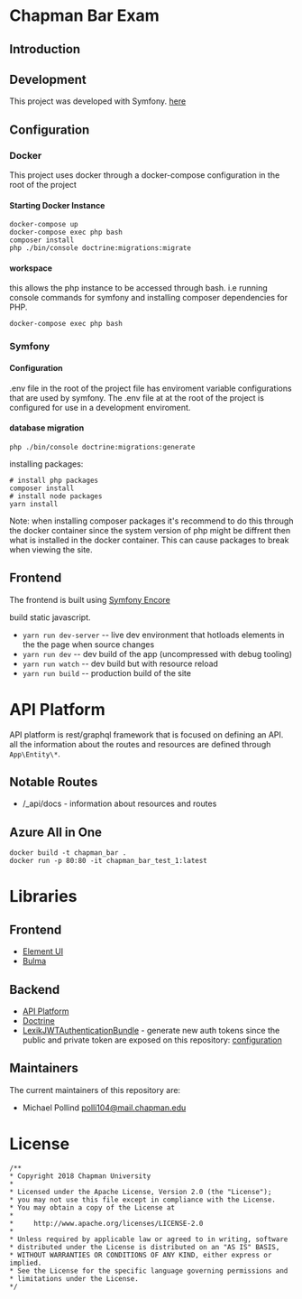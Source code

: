 # Chapman Bar Exam

## Introduction


## Development

This project was developed with Symfony. [here](https://symfony.com/)

## Configuration

### Docker

This project uses docker through a docker-compose configuration in the root of the project

#### Starting Docker Instance

```
docker-compose up
docker-compose exec php bash
composer install
php ./bin/console doctrine:migrations:migrate
```

#### workspace

this allows the php instance to be accessed through bash. i.e running console commands for symfony and installing composer dependencies for PHP.
```
docker-compose exec php bash
```

### Symfony

#### Configuration

.env file in the root of the project file has enviroment variable configurations that are used by symfony. The .env file at at the root of the project is configured for use in a development enviroment.


#### database migration
```
php ./bin/console doctrine:migrations:generate 
```


installing packages: 
```
# install php packages
composer install 
# install node packages
yarn install
```

Note: when installing composer packages it's recommend to do this through the docker container since the system version of php might be diffrent then what is installed in the docker container. This can cause packages to break when viewing the site.

## Frontend
The frontend is built using [Symfony Encore](https://symfony.com/doc/current/frontend.html)

build static javascript. 

* `yarn run dev-server` -- live dev environment that hotloads elements in the the page when source changes
* `yarn run dev` -- dev build of the app (uncompressed with debug tooling)
* `yarn run watch` -- dev build but with resource reload
* `yarn run build` -- production build of the site


# API Platform
API platform is rest/graphql framework that is focused on defining an API. all the information about the routes and resources are defined through `App\Entity\*`.

## Notable Routes
- /_api/docs - information about resources and routes


## Azure All in One

```
docker build -t chapman_bar . 
docker run -p 80:80 -it chapman_bar_test_1:latest

```

# Libraries

## Frontend

- [Element UI](https://element.eleme.io/#/en-US/component/installation)
- [Bulma](https://bulma.io/)

## Backend
- [API Platform](https://api-platform.com/)
- [Doctrine](https://www.doctrine-project.org/)
- [LexikJWTAuthenticationBundle](https://github.com/lexik/LexikJWTAuthenticationBundle) - generate new auth tokens since the public and private token are exposed on this repository: [configuration](https://github.com/lexik/LexikJWTAuthenticationBundle/blob/master/Resources/doc/index.md#configuration)
## Maintainers

The current maintainers of this repository are:

* Michael Pollind <polli104@mail.chapman.edu>

# License

```
/**
* Copyright 2018 Chapman University
*
* Licensed under the Apache License, Version 2.0 (the "License");
* you may not use this file except in compliance with the License.
* You may obtain a copy of the License at
*
*     http://www.apache.org/licenses/LICENSE-2.0
*
* Unless required by applicable law or agreed to in writing, software
* distributed under the License is distributed on an "AS IS" BASIS,
* WITHOUT WARRANTIES OR CONDITIONS OF ANY KIND, either express or implied.
* See the License for the specific language governing permissions and
* limitations under the License.
*/

```
